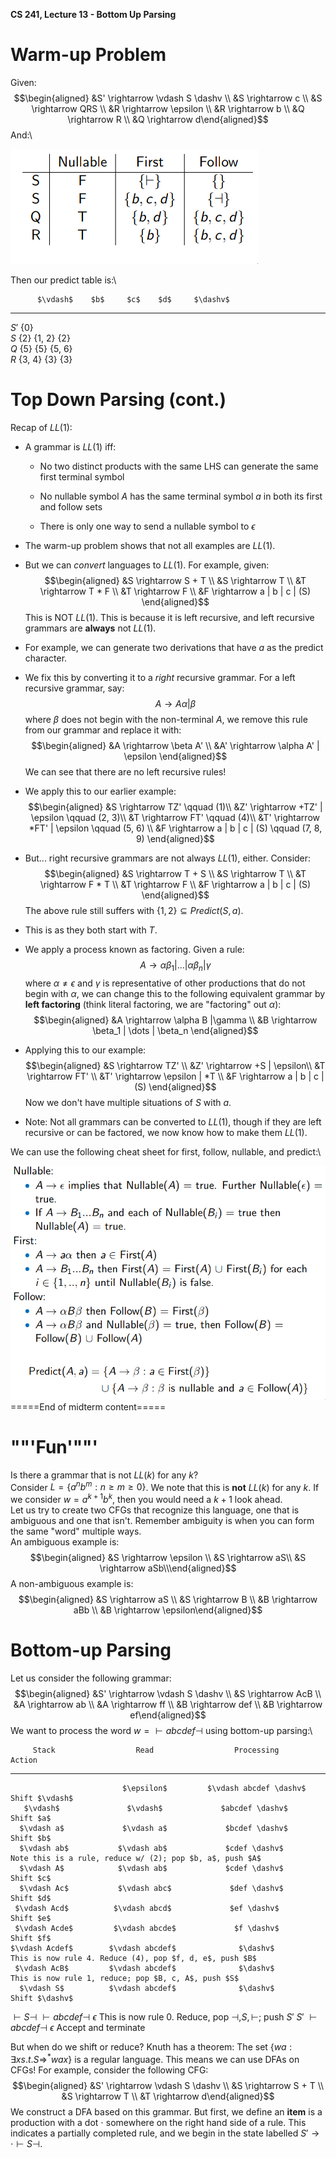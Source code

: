 **CS 241, Lecture 13 - Bottom Up Parsing**

Warm-up Problem
===============

Given: $$\begin{aligned}
    &S' \rightarrow \vdash S \dashv \\
    &S \rightarrow c \\
    &S \rightarrow QRS \\
    &R \rightarrow \epsilon \\
    &R \rightarrow b \\
    &Q \rightarrow R \\
    &Q \rightarrow d\end{aligned}$$ And:\

![image](warmup_null.png)

Then our predict table is:\

          $\vdash$    $b$     $c$    $d$     $\dashv$
  ------ ---------- -------- ----- -------- ----------
   $S'$     {0}                             
   $S$      {2}      {1, 2}   {2}           
   $Q$                {5}     {5}   {5, 6}  
   $R$               {3, 4}   {3}    {3}    

Top Down Parsing (cont.)
========================

Recap of $LL(1)$:

-   A grammar is $LL(1)$ iff:

    -   No two distinct products with the same LHS can generate the same
        first terminal symbol

    -   No nullable symbol $A$ has the same terminal symbol $a$ in both
        its first and follow sets

    -   There is only one way to send a nullable symbol to $\epsilon$

-   The warm-up problem shows that not all examples are $LL(1)$.

-   But we can *convert* languages to $LL(1)$. For example, given:
    $$\begin{aligned}
                &S \rightarrow S + T \\
                &S \rightarrow T \\
                &T \rightarrow T * F \\
                &T \rightarrow F \\
                &F \rightarrow a | b | c | (S)
            \end{aligned}$$ This is NOT $LL(1)$. This is because it is
    left recursive, and left recursive grammars are **always** not
    $LL(1)$.

-   For example, we can generate two derivations that have $a$ as the
    predict character.

-   We fix this by converting it to a *right* recursive grammar. For a
    left recursive grammar, say: $$A \rightarrow A\alpha | \beta$$ where
    $\beta$ does not begin with the non-terminal $A$, we remove this
    rule from our grammar and replace it with: $$\begin{aligned}
                &A \rightarrow \beta A' \\
                &A' \rightarrow \alpha A' | \epsilon
            \end{aligned}$$ We can see that there are no left recursive
    rules!

-   We apply this to our earlier example: $$\begin{aligned}
                &S \rightarrow TZ' \qquad (1)\\
                &Z' \rightarrow +TZ' | \epsilon \qquad (2, 3)\\
                &T \rightarrow FT' \qquad (4)\\
                &T' \rightarrow *FT' | \epsilon \qquad (5, 6) \\
                &F \rightarrow a | b | c | (S) \qquad (7, 8, 9)
            \end{aligned}$$

-   But\... right recursive grammars are not always $LL(1)$, either.
    Consider: $$\begin{aligned}
                &S \rightarrow T + S \\
                &S \rightarrow T \\
                &T \rightarrow F * T \\
                &T \rightarrow F \\
                &F \rightarrow a | b | c | (S)
            \end{aligned}$$ The above rule still suffers with
    $\{1, 2\} \subseteq Predict(S, a)$.

-   This is as they both start with $T$.

-   We apply a process known as factoring. Given a rule:
    $$A \rightarrow \alpha \beta_1 | \dots | \alpha \beta_n | \gamma$$
    where $\alpha \not= \epsilon$ and $\gamma$ is representative of
    other productions that do not begin with $\alpha$, we can change
    this to the following equivalent grammar by **left factoring**
    (think literal factoring, we are "factoring" out $\alpha$):
    $$\begin{aligned}
                &A \rightarrow \alpha B |\gamma \\
                &B \rightarrow \beta_1 | \dots | \beta_n
            \end{aligned}$$

-   Applying this to our example: $$\begin{aligned}
                &S \rightarrow TZ' \\
                &Z' \rightarrow +S | \epsilon\\
                &T \rightarrow FT' \\
                &T' \rightarrow \epsilon | *T \\
                &F  \rightarrow a | b | c | (S)
            \end{aligned}$$ Now we don't have multiple situations of $S$
    with $a$.

-   Note: Not all grammars can be converted to $LL(1)$, though if they
    are left recursive or can be factored, we now know how to make them
    $LL(1)$.

We can use the following cheat sheet for first, follow, nullable, and
predict:\

![image](cheat_sheet.png)\
=====End of midterm content=====

""'Fun'""'
==========

Is there a grammar that is not $LL(k)$ for any $k$?\
Consider $L = \{a^nb^m : n \geq m \geq 0\}$. We note that this is
**not** $LL(k)$ for any $k$. If we consider $w = a^{k+1}b^k$, then you
would need a $k + 1$ look ahead.\
Let us try to create two CFGs that recognize this language, one that is
ambiguous and one that isn't. Remember ambiguity is when you can form
the same "word" multiple ways.\
An ambiguous example is: $$\begin{aligned}
    &S \rightarrow \epsilon \\
    &S \rightarrow aS\\
    &S \rightarrow aSb\\\end{aligned}$$ A non-ambiguous example is:
$$\begin{aligned}
    &S \rightarrow aS \\
    &S \rightarrow B \\
    &B \rightarrow aBb \\
    &B \rightarrow \epsilon\end{aligned}$$

Bottom-up Parsing
=================

Let us consider the following grammar: $$\begin{aligned}
    &S' \rightarrow \vdash S \dashv \\
    &S \rightarrow AcB \\
    &A \rightarrow ab \\
    &A \rightarrow ff \\
    &B \rightarrow def \\
    &B \rightarrow ef\end{aligned}$$ We want to process the word
$w = \vdash abcdef \dashv$ using bottom-up parsing:\

         Stack                  Read                  Processing                                     Action
  ------------------- ------------------------ ------------------------ ----------------------------------------------------------------
                             $\epsilon$         $\vdash abcdef \dashv$                           Shift $\vdash$
       $\vdash$               $\vdash$             $abcdef \dashv$                                 Shift $a$
      $\vdash a$             $\vdash a$             $bcdef \dashv$                                 Shift $b$
      $\vdash ab$           $\vdash ab$             $cdef \dashv$           Note this is a rule, reduce w/ (2); pop $b, a$, push $A$
      $\vdash A$            $\vdash ab$             $cdef \dashv$                                  Shift $c$
      $\vdash Ac$           $\vdash abc$             $def \dashv$                                  Shift $d$
     $\vdash Acd$          $\vdash abcd$             $ef \dashv$                                   Shift $e$
     $\vdash Acde$         $\vdash abcde$             $f \dashv$                                   Shift $f$
    $\vdash Acdef$        $\vdash abcdef$              $\dashv$             This is now rule 4. Reduce (4), pop $f, d, e$, push $B$
     $\vdash AcB$         $\vdash abcdef$              $\dashv$               This is now rule 1, reduce; pop $B, c, A$, push $S$
      $\vdash S$          $\vdash abcdef$              $\dashv$                                  Shift $\dashv$
   $\vdash S \dashv$   $\vdash abcdef \dashv$         $\epsilon$         This is now rule 0. Reduce, pop $\dashv, S, \vdash$; push $S'$
         $S'$          $\vdash abcdef \dashv$         $\epsilon$                              Accept and terminate

But when do we shift or reduce? Knuth has a theorem: The set
$\{wa : \exists x s.t. S \Rightarrow^* wax\}$ is a regular language.
This means we can use DFAs on CFGs! For example, consider the following
CFG: $$\begin{aligned}
    &S' \rightarrow \vdash S \dashv \\
    &S \rightarrow S + T \\
    &S \rightarrow T \\
    &T \rightarrow d\end{aligned}$$ We construct a DFA based on this
grammar. But first, we define an **item** is a production with a dot
$\cdot$ somewhere on the right hand side of a rule. This indicates a
partially completed rule, and we begin in the state labelled
$S' \rightarrow \cdot \vdash S \dashv$.
